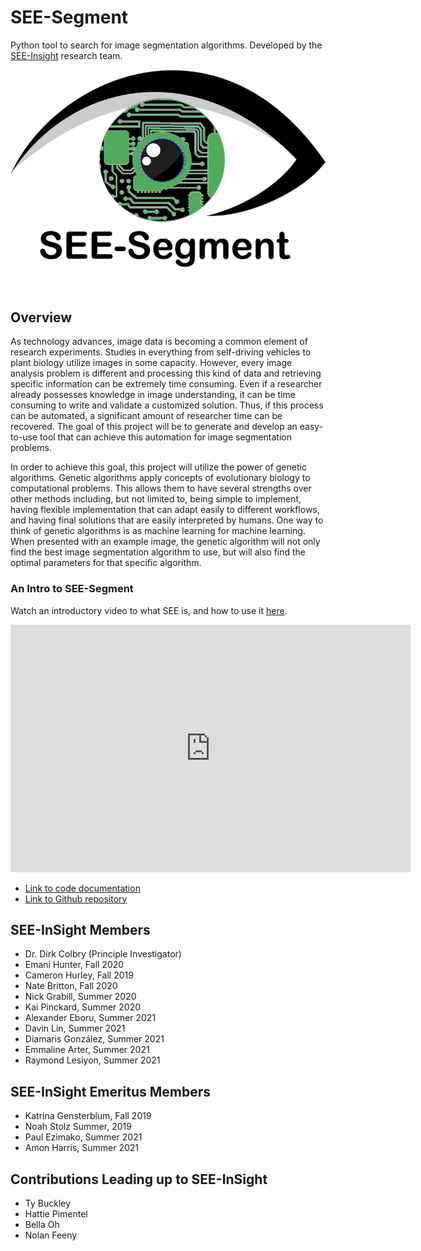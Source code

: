 # SEE-Segment  

Python tool to search for image segmentation algorithms.  Developed by the [SEE-Insight](https://see-insight.github.io) research team.

![SEE-Segment Logo](SEE-Segment_logo.png)

## Overview

As technology advances, image data is becoming a common element of research experiments. Studies in everything from self-driving vehicles to plant biology utilize images in some capacity. However, every image analysis problem is different and processing this kind of data and retrieving specific information can be extremely time consuming. Even if a researcher already possesses knowledge in image understanding, it can be time consuming to write and validate a customized solution. Thus, if this process can be automated, a significant amount of researcher time can be recovered. The goal of this project will be to generate and develop an easy-to-use tool that can achieve this automation for image segmentation problems.

In order to achieve this goal, this project will utilize the power of genetic algorithms. Genetic algorithms apply concepts of evolutionary biology to computational problems. This allows them to have several strengths over other methods including, but not limited to, being simple to implement, having flexible implementation that can adapt easily to different workflows, and having final solutions that are easily interpreted by humans. One way to think of genetic algorithms is as machine learning for machine learning. When presented with an example image, the genetic algorithm will not only find the best image segmentation algorithm to use, but will also find the optimal parameters for that specific algorithm.



### An Intro to SEE-Segment

Watch an introductory video to what SEE is, and how to use it [here](https://mediaspace.msu.edu/media/t/1_60yjrdjs).

<iframe id="kaltura_player" src="https://cdnapisec.kaltura.com/p/811482/sp/81148200/embedIframeJs/uiconf_id/27551951/partner_id/811482?iframeembed=true&playerId=kaltura_player&entry_id=1_60yjrdjs&flashvars[streamerType]=auto&amp;flashvars[localizationCode]=en&amp;flashvars[leadWithHTML5]=true&amp;flashvars[sideBarContainer.plugin]=true&amp;flashvars[sideBarContainer.position]=left&amp;flashvars[sideBarContainer.clickToClose]=true&amp;flashvars[chapters.plugin]=true&amp;flashvars[chapters.layout]=vertical&amp;flashvars[chapters.thumbnailRotator]=false&amp;flashvars[streamSelector.plugin]=true&amp;flashvars[EmbedPlayer.SpinnerTarget]=videoHolder&amp;flashvars[dualScreen.plugin]=true&amp;flashvars[hotspots.plugin]=1&amp;flashvars[Kaltura.addCrossoriginToIframe]=true&amp;&wid=1_tnse5bqv" width="640" height="396" allowfullscreen webkitallowfullscreen mozAllowFullScreen allow="autoplay *; fullscreen *; encrypted-media *" sandbox="allow-forms allow-same-origin allow-scripts allow-top-navigation allow-pointer-lock allow-popups allow-modals allow-orientation-lock allow-popups-to-escape-sandbox allow-presentation allow-top-navigation-by-user-activation" frameborder="0" title="Kaltura Player"></iframe>

* [Link to code documentation](./see/index.html)
* [Link to Github repository](https://github.com/see-insight/see-segment)

## SEE-InSight Members

- Dr. Dirk Colbry (Principle Investigator)
- Emani Hunter, Fall 2020
- Cameron Hurley, Fall 2019
- Nate Britton, Fall 2020
- Nick Grabill, Summer 2020
- Kai Pinckard, Summer 2020
- Alexander Eboru, Summer 2021
- Davin Lin, Summer 2021
- Diamaris González, Summer 2021
- Emmaline Arter, Summer 2021
- Raymond Lesiyon, Summer 2021

## SEE-InSight Emeritus Members
- Katrina Gensterblum, Fall 2019
- Noah Stolz Summer, 2019
- Paul Ezimako, Summer 2021
- Amon Harris, Summer 2021

## Contributions Leading up to SEE-InSight
- Ty Buckley
- Hattie Pimentel
- Bella Oh
- Nolan Feeny
